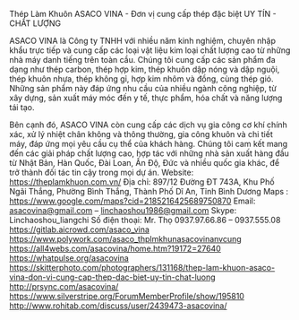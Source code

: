 Thép Làm Khuôn ASACO VINA - Đơn vị cung cấp thép đặc biệt UY TÍN - CHẤT LƯỢNG

ASACO VINA là Công ty TNHH với nhiều năm kinh nghiệm, chuyên nhập khẩu trực tiếp và cung cấp các loại vật liệu kim loại chất lượng cao từ những nhà máy danh tiếng trên toàn cầu. Chúng tôi cung cấp các sản phẩm đa dạng như thép carbon, thép hợp kim, thép khuôn dập nóng và dập nguội, thép khuôn nhựa, thép không gỉ, hợp kim nhôm và đồng, cùng thép gió. Những sản phẩm này đáp ứng nhu cầu của nhiều ngành công nghiệp, từ xây dựng, sản xuất máy móc đến y tế, thực phẩm, hóa chất và năng lượng tái tạo.

Bên cạnh đó, ASACO VINA còn cung cấp các dịch vụ gia công cơ khí chính xác, xử lý nhiệt chân không và thông thường, gia công khuôn và chi tiết máy, đáp ứng mọi yêu cầu cụ thể của khách hàng. Chúng tôi cam kết mang đến các giải pháp chất lượng cao, hợp tác với những nhà sản xuất hàng đầu từ Nhật Bản, Hàn Quốc, Đài Loan, Ấn Độ, Đức và nhiều quốc gia khác, để trở thành đối tác tin cậy trong mọi dự án.
Website: https://theplamkhuon.com.vn/
Địa chỉ: 897/12 Đường ĐT 743A, Khu Phố Ngãi Thắng, Phường Bình Thắng, Thành Phố Dĩ An, Tỉnh Bình Dương
Maps : https://www.google.com/maps?cid=2185216425689750870
Email: asacovina@gmail.com – linchaoshou1986@gmail.com
Skype: Linchaoshou_liangchi
Số điện thoại: Mr. Thọ 0937.97.66.86 – 0937.555.08
https://gitlab.aicrowd.com/asaco_vina
https://www.polywork.com/asaco_thplmkhunasacovinanvcung
https://all4webs.com/asacovina/home.htm?19172=27640
https://whatpulse.org/asacovina
https://skitterphoto.com/photographers/131168/thep-lam-khuon-asaco-vina-don-vi-cung-cap-thep-dac-biet-uy-tin-chat-luong
http://prsync.com/asacovina/
https://www.silverstripe.org/ForumMemberProfile/show/195810
http://www.rohitab.com/discuss/user/2439473-asacovina/